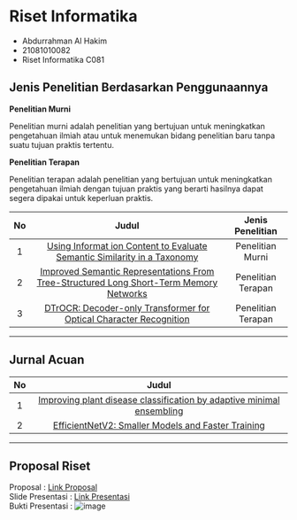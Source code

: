 # Riset Informatika

- Abdurrahman Al Hakim
- 21081010082
- Riset Informatika C081

## Jenis Penelitian Berdasarkan Penggunaannya

**Penelitian Murni**

Penelitian murni adalah penelitian yang bertujuan untuk meningkatkan pengetahuan ilmiah atau untuk menemukan bidang penelitian baru tanpa suatu tujuan praktis tertentu.

**Penelitian Terapan**

Penelitian terapan adalah penelitian yang bertujuan untuk meningkatkan pengetahuan ilmiah dengan tujuan praktis yang berarti hasilnya dapat segera dipakai untuk keperluan praktis.

|No   |Judul   |Jenis Penelitian   |
|:-:|:-:|:-:|
|1   |[Using Informat ion Content to Evaluate Semantic Similarity in a Taxonomy ](https://www.ijcai.org/Proceedings/95-1/Papers/059.pdf)  |Penelitian Murni   |
|2   |[Improved Semantic Representations From Tree-Structured Long Short-Term Memory Networks](https://arxiv.org/pdf/1503.00075v3.pdf)  |Penelitian Terapan   |
|3   |[DTrOCR: Decoder-only Transformer for Optical Character Recognition](https://arxiv.org/pdf/2308.15996)  |Penelitian Terapan   |

---

## Jurnal Acuan
|No   |Judul   |
|:-:|:-:|
|1   |[Improving plant disease classification by adaptive minimal ensembling](https://www.frontiersin.org/journals/artificial-intelligence/articles/10.3389/frai.2022.868926/full)  |
|2   |[EfficientNetV2: Smaller Models and Faster Training](https://arxiv.org/pdf/2104.00298v3.pdf)  |
---

## Proposal Riset
Proposal : [Link Proposal](https://github.com/ikkehmochi/Riset-Informatika-C081_21081010082_Abdurrahman-Al-Hakim/blob/main/Proposal.pdf)<br>
Slide Presentasi : [Link Presentasi](https://www.canva.com/design/DAGZkVaoOlw/cNpZMjdtx03x7ugcKKEfeQ/view?utm_content=DAGZkVaoOlw&utm_campaign=designshare&utm_medium=link2&utm_source=uniquelinks&utlId=hb2f1f9a5e7)<br>
Bukti Presentasi : ![image](https://github.com/user-attachments/assets/df021f13-c558-43c9-886b-be13a1d076c2)

